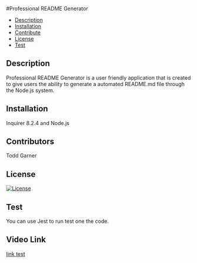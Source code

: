 #Professional README Generator
  * [Description](#description)
  * [Installation](#installation)
  * [Contribute](#contribute)
  * [License](#license)
  * [Test](#test)
  ## Description 
  Professional README Generator is a user friendly application that is created to give users the ability to generate a automated README.md file through the Node.js system.
  ## Installation
  Inquirer 8.2.4 and Node.js
  ## Contributors
  Todd Garner
  ## License
[![License](https://img.shields.io/badge/License-MIT-yellow.svg)](https://opensource.org/licenses/MIT)
  ## Test
  You can use Jest to run test one the code.
  ## Video Link
  [link test](https://toddgarner@gmail.com)
